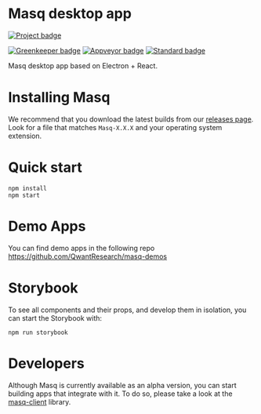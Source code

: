 # Masq desktop app
[![Project badge](https://img.shields.io/badge/project-Masq-7C4DFF.svg?style=flat-square)](https://github.com/QwantResearch/masq-app)

[![Greenkeeper badge](https://badges.greenkeeper.io/QwantResearch/masq-app.svg)](https://greenkeeper.io/)
[![Appveyor badge](https://ci.appveyor.com/api/projects/status/n8l3l92phgkcm4c6?svg=true)](https://ci.appveyor.com/project/G-Ray/masq-app)
[![Standard badge](https://img.shields.io/badge/code_style-standard-brightgreen.svg)](https://standardjs.com)

Masq desktop app based on Electron + React.

# Installing Masq

We recommend that you download the latest builds from our [releases page](https://github.com/QwantResearch/masq/releases). Look for a file that matches `Masq-X.X.X` and your operating system extension.


# Quick start
```
npm install
npm start
```

# Demo Apps
You can find demo apps in the following repo https://github.com/QwantResearch/masq-demos

# Storybook
To see all components and their props, and develop them in isolation, you
can start the Storybook with:
```
npm run storybook
```

# Developers
Although Masq is currently available as an alpha version, you can start building apps that integrate with it. To do so, please take a look at the [masq-client](https://github.com/QwantResearch/masq-client) library.
